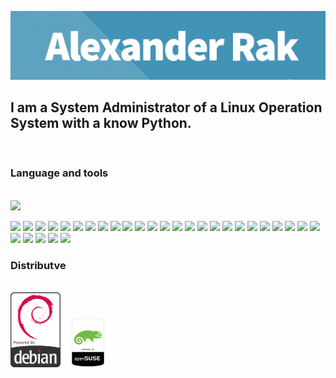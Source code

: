![](https://github.com/sor88/sor88/blob/main/assets/header.jpg?raw=true)


## I am a System Administrator of a Linux Operation System with a know Python.

<br>

### Language and tools
<p><br>
<img src="https://upload.wikimedia.org/wikipedia/commons/thumb/4/4b/Bash_Logo_Colored.svg/512px-Bash_Logo_Colored.svg.png" width=40>

![](https://img.shields.io/badge/-Bash-blue)
![](https://img.shields.io/badge/-Python-blue)
![](https://img.shields.io/badge/ddWRT-OpenWrt-blue)
![](https://img.shields.io/badge/-nginx-blue)
![](https://img.shields.io/badge/-apache-blue)
![](https://img.shields.io/badge/-httpd-blue)
![](https://img.shields.io/badge/-python-blue)
![](https://img.shields.io/badge/proxy-squid-blue)
![](https://img.shields.io/badge/-exim-blue)
![](https://img.shields.io/badge/-communigate-blue)
![](https://img.shields.io/badge/pgsql-mysql-blue)
![](https://img.shields.io/badge/pxe-ltsp-blue)
![](https://img.shields.io/badge/Qemu-KVM-blue)
![](https://img.shields.io/badge/zabbix-blue)
![](https://img.shields.io/badge/ansible-puppet-blue)
![](https://img.shields.io/badge/nftables-firewall-blue)
![](https://img.shields.io/badge/SOHO-blue)
![](https://img.shields.io/badge/dns-blue)
![](https://img.shields.io/badge/dhcp-blue)
![](https://img.shields.io/badge/1C-blue)
![](https://img.shields.io/badge/tftp-proftpd-blue)
![](https://img.shields.io/badge/-haproxy-blue)
![](https://img.shields.io/badge/corosync-pacemaker-blue)
![](https://img.shields.io/badge/nfs-blue)
![](https://img.shields.io/badge/corosync-pacemaker-blue)
![](https://img.shields.io/badge/Opennebula-blue)
![](https://img.shields.io/badge/proxmox-blue)
![](https://img.shields.io/badge/oVirt-blue)
![](https://img.shields.io/badge/CryptoLUKS-blue) 
![](https://img.shields.io/badge/Jenkins-blue)


### Distributve
<br>
<img src="https://github.com/sor88/sor88/blob/main/assets/deb2.png?raw=true" width=80/>
<img src="https://github.com/sor88/sor88/blob/main/assets/opensuse.png?raw=true" width=80/>

<!--
![visitors](https://visitor-badge.glitch.me/badge?page_id=xm4dn355x)
-->


<!--
**sor88/sor88** is a ✨ _special_ ✨ repository because its `README.md` (this file) appears on your GitHub profile.

Here are some ideas to get you started:

- 🔭 I’m currently working on ...
- 🌱 I’m currently learning ...
- 👯 I’m looking to collaborate on ...
- 🤔 I’m looking for help with ...
- 💬 Ask me about ...
- 📫 How to reach me: ...
- 😄 Pronouns: ...
- ⚡ Fun fact: ...
-->
